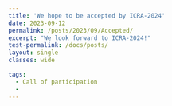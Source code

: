 ```yaml
---
title: 'We hope to be accepted by ICRA-2024'
date: 2023-09-12
permalink: /posts/2023/09/Accepted/
excerpt: "We look forward to ICRA-2024!"
test-permalink: /docs/posts/
layout: single 
classes: wide

tags:
  - Call of participation 
  -  
---
```




